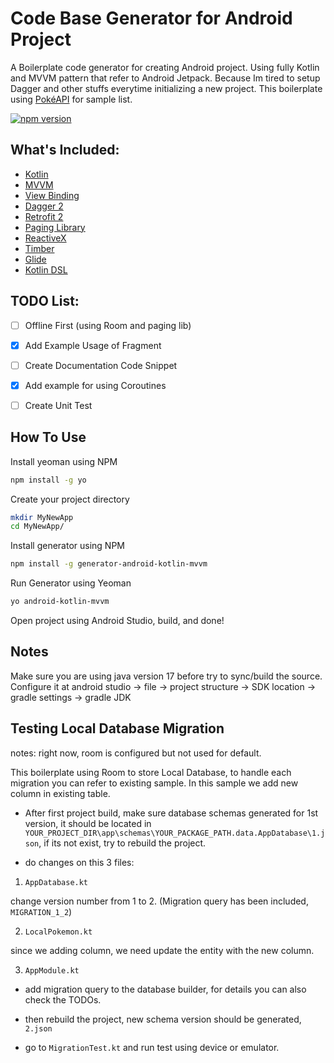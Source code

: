 # Code Base Generator for Android Project

A Boilerplate code generator for creating Android project. Using fully Kotlin and MVVM pattern that refer to Android Jetpack. Because Im tired to setup Dagger and other stuffs everytime initializing a new project. This boilerplate using [PokéAPI](https://pokeapi.co/) for sample list.

[![npm version](https://badge.fury.io/js/generator-android-kotlin-mvvm.svg)](https://badge.fury.io/js/generator-android-kotlin-mvvm)


## What's Included:

- [Kotlin](https://kotlinlang.org/)
- [MVVM](https://en.wikipedia.org/wiki/Model%E2%80%93view%E2%80%93viewmodel)
- [View Binding](https://developer.android.com/topic/libraries/view-binding)
- [Dagger 2](https://github.com/google/dagger)
- [Retrofit 2](https://github.com/square/retrofit)
- [Paging Library](https://developer.android.com/topic/libraries/architecture/paging)
- [ReactiveX](https://github.com/ReactiveX/RxAndroid)
- [Timber](https://github.com/JakeWharton/timber)
- [Glide](https://github.com/bumptech/glide)
- [Kotlin DSL](https://android-developers.googleblog.com/2023/04/kotlin-dsl-is-now-default-for-new-gradle-builds.html)


## TODO List:

- [ ] Offline First (using Room and paging lib)
- [x] Add Example Usage of Fragment
- [ ] Create Documentation Code Snippet
- [x] Add example for using Coroutines
- [ ] Create Unit Test


## How To Use

Install yeoman using NPM

```bash
npm install -g yo
```

Create your project directory

```bash
mkdir MyNewApp
cd MyNewApp/
```

Install generator using NPM

```bash
npm install -g generator-android-kotlin-mvvm
```

Run Generator using Yeoman

```bash
yo android-kotlin-mvvm
```

Open project using Android Studio, build, and done!

## Notes

Make sure you are using java version 17 before try to sync/build the source. Configure it at android studio -> file -> project structure -> SDK location -> gradle settings -> gradle JDK

## Testing Local Database Migration

notes: right now, room is configured but not used for default.

This boilerplate using Room to store Local Database, to handle each migration you can refer to existing sample. In this sample we add new column in existing table.

- After first project build, make sure database schemas generated for 1st version, it should be located in ```YOUR_PROJECT_DIR\app\schemas\YOUR_PACKAGE_PATH.data.AppDatabase\1.json```, if its not exist, try to rebuild the project.

- do changes on this 3 files:

1. ```AppDatabase.kt```

change version number from 1 to 2. (Migration query has been included, ```MIGRATION_1_2```)

2. ```LocalPokemon.kt```

since we adding column, we need update the entity with the new column.

3. ```AppModule.kt```

- add migration query to the database builder, for details you can also check the TODOs.

- then rebuild the project, new schema version should be generated, ```2.json```

- go to ```MigrationTest.kt``` and run test using device or emulator.